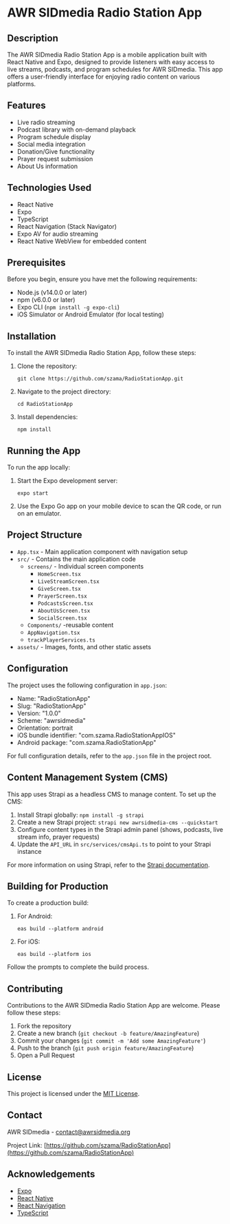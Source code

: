 # AWR SIDmedia Radio Station App

## Description

The AWR SIDmedia Radio Station App is a mobile application built with React Native and Expo, designed to provide listeners with easy access to live streams, podcasts, and program schedules for AWR SIDmedia. This app offers a user-friendly interface for enjoying radio content on various platforms.

## Features

- Live radio streaming
- Podcast library with on-demand playback
- Program schedule display
- Social media integration
- Donation/Give functionality
- Prayer request submission
- About Us information

## Technologies Used

- React Native
- Expo
- TypeScript
- React Navigation (Stack Navigator)
- Expo AV for audio streaming
- React Native WebView for embedded content

## Prerequisites

Before you begin, ensure you have met the following requirements:

- Node.js (v14.0.0 or later)
- npm (v6.0.0 or later)
- Expo CLI (`npm install -g expo-cli`)
- iOS Simulator or Android Emulator (for local testing)

## Installation

To install the AWR SIDmedia Radio Station App, follow these steps:

1. Clone the repository:
   ```
   git clone https://github.com/szama/RadioStationApp.git
   ```

2. Navigate to the project directory:
   ```
   cd RadioStationApp
   ```

3. Install dependencies:
   ```
   npm install
   ```

## Running the App

To run the app locally:

1. Start the Expo development server:
   ```
   expo start
   ```

2. Use the Expo Go app on your mobile device to scan the QR code, or run on an emulator.

## Project Structure

- `App.tsx` - Main application component with navigation setup
- `src/` - Contains the main application code
  - `screens/` - Individual screen components
    - `HomeScreen.tsx`
    - `LiveStreamScreen.tsx`
    - `GiveScreen.tsx`
    - `PrayerScreen.tsx`
    - `PodcastsScreen.tsx`
    - `AboutUsScreen.tsx`
    - `SocialScreen.tsx`
   - `Components/` -reusable content
    - `AppNavigation.tsx`
    - `trackPlayerServices.ts`
- `assets/` - Images, fonts, and other static assets

## Configuration

The project uses the following configuration in `app.json`:

- Name: "RadioStationApp"
- Slug: "RadioStationApp"
- Version: "1.0.0"
- Scheme: "awrsidmedia"
- Orientation: portrait
- iOS bundle identifier: "com.szama.RadioStationAppIOS"
- Android package: "com.szama.RadioStationApp"

For full configuration details, refer to the `app.json` file in the project root.

## Content Management System (CMS)

This app uses Strapi as a headless CMS to manage content. To set up the CMS:

1. Install Strapi globally: `npm install -g strapi`
2. Create a new Strapi project: `strapi new awrsidmedia-cms --quickstart`
3. Configure content types in the Strapi admin panel (shows, podcasts, live stream info, prayer requests)
4. Update the `API_URL` in `src/services/cmsApi.ts` to point to your Strapi instance

For more information on using Strapi, refer to the [Strapi documentation](https://strapi.io/documentation).

## Building for Production

To create a production build:

1. For Android:
   ```
   eas build --platform android
   ```

2. For iOS:
   ```
   eas build --platform ios
   ```

Follow the prompts to complete the build process.

## Contributing

Contributions to the AWR SIDmedia Radio Station App are welcome. Please follow these steps:

1. Fork the repository
2. Create a new branch (`git checkout -b feature/AmazingFeature`)
3. Commit your changes (`git commit -m 'Add some AmazingFeature'`)
4. Push to the branch (`git push origin feature/AmazingFeature`)
5. Open a Pull Request

## License

This project is licensed under the [MIT License](LICENSE).

## Contact

AWR SIDmedia - contact@awrsidmedia.org

Project Link: [https://github.com/szama/RadioStationApp](https://github.com/szama/RadioStationApp)

## Acknowledgements

- [Expo](https://expo.dev/)
- [React Native](https://reactnative.dev/)
- [React Navigation](https://reactnavigation.org/)
- [TypeScript](https://www.typescriptlang.org/)